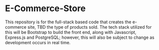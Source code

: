 # E-Commerce-Store
This repository is for the full-stack based code that creates the e-commerce site, TBD the type of products sold. 
The tech stack utilized for this will be Bootstrap to build the front end, along with Javascript, Express.js and PostgreSQL; however, this will also be subject to change as development occurs in real time. 
